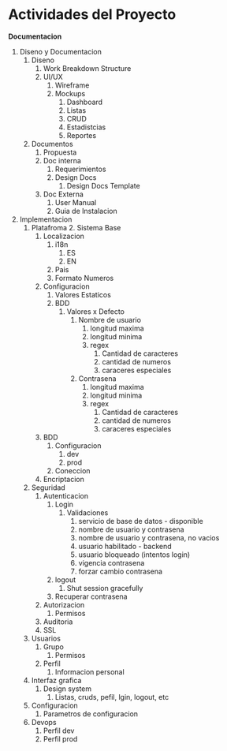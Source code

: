 # Actividades del Proyecto
**Documentacion**

1. Diseno y Documentacion
   1. Diseno
      1. Work Breakdown Structure
      2. UI/UX
          1. Wireframe
          2. Mockups
              1. Dashboard
              2. Listas
              3. CRUD
              4. Estadistcias
              5. Reportes
   2. Documentos
      1. Propuesta
      2. Doc interna
           1. Requerimientos
           2. Design Docs
              1. Design Docs Template
      3. Doc Externa
         1. User Manual
         2. Guia de Instalacion
2. Implementacion
   1. Platafroma
      2. Sistema Base
         1. Localizacion
            1. i18n
               1. ES
               2. EN
            2. Pais
            3. Formato Numeros
         2. Configuracion
            1. Valores Estaticos
            2. BDD
               1. Valores x Defecto
                  1. Nombre de usuario
                     1. longitud maxima
                     2. longitud minima
                     3. regex
                        1. Cantidad de caracteres
                        2. cantidad de numeros
                        3. caraceres especiales
                  2. Contrasena
                     1. longitud maxima
                     2. longitud minima
                     3. regex
                         1. Cantidad de caracteres
                         2. cantidad de numeros
                         3. caraceres especiales 
      2. BDD
         1. Configuracion
            1. dev
            2. prod
         2. Coneccion
      3. Encriptacion
   2. Seguridad
      1. Autenticacion
         1. Login
            1. Validaciones
               1. servicio de base de datos - disponible
               2. nombre de usuario y contrasena
               3. nombre de usuario y contrasena, no vacios
               4. usuario habilitado - backend
               5. usuario bloqueado (intentos login)
               6. vigencia contrasena
               7. forzar cambio contrasena
         2. logout
            1. Shut session gracefully
         3. Recuperar contrasena
      2. Autorizacion
         1. Permisos
      3. Auditoria
      4. SSL
   3. Usuarios
      1. Grupo
         1. Permisos
      3. Perfil
         1. Informacion personal
   4. Interfaz grafica
      1. Design system
         1. Listas, cruds, pefil, lgin, logout, etc
   5. Configuracion
      1. Parametros de configuracion
   6. Devops
      1. Perfil dev
      2. Perfil prod